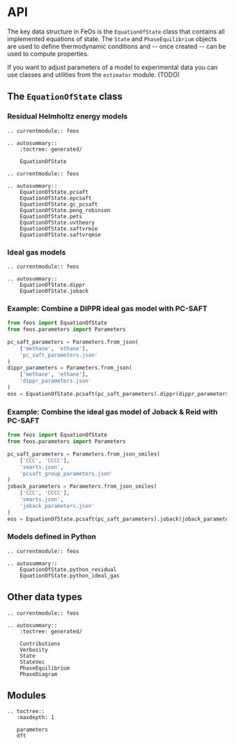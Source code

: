 # API

The key data structure in FeOs is the `EquationOfState` class that contains all implemented equations of state.
The `State` and `PhaseEquilibrium` objects are used to define thermodynamic conditions and -- once created -- can be used to compute properties.

If you want to adjust parameters of a model to experimental data you can use classes and utilities from the `estimator` module. (TODO)

## The `EquationOfState` class

### Residual Helmholtz energy models

```{eval-rst}
.. currentmodule:: feos

.. autosummary::
    :toctree: generated/

    EquationOfState
```

```{eval-rst}
.. currentmodule:: feos

.. autosummary::
    EquationOfState.pcsaft
    EquationOfState.epcsaft
    EquationOfState.gc_pcsaft
    EquationOfState.peng_robinson
    EquationOfState.pets
    EquationOfState.uvtheory
    EquationOfState.saftvrmie
    EquationOfState.saftvrqmie
```

### Ideal gas models

```{eval-rst}
.. currentmodule:: feos

.. autosummary::
    EquationOfState.dippr
    EquationOfState.joback
```


### Example: Combine a DIPPR ideal gas model with PC-SAFT

```python
from feos import EquationOfState
from feos.parameters import Parameters

pc_saft_parameters = Parameters.from_json(
    ['methane', 'ethane'], 
    'pc_saft_parameters.json'
)
dippr_parameters = Parameters.from_json(
    ['methane', 'ethane'], 
    'dippr_parameters.json'
)
eos = EquationOfState.pcsaft(pc_saft_parameters).dippr(dippr_parameters)
```

### Example: Combine the ideal gas model of Joback & Reid with PC-SAFT

```python
from feos import EquationOfState
from feos.parameters import Parameters

pc_saft_parameters = Parameters.from_json_smiles(
    ['CCC', 'CCCC'],
    'smarts.json',
    'pcsaft_group_parameters.json'
)
joback_parameters = Parameters.from_json_smiles(
    ['CCC', 'CCCC'],
    'smarts.json',
    'joback_parameters.json'
)
eos = EquationOfState.pcsaft(pc_saft_parameters).joback(joback_parameters)
```

### Models defined in Python

```{eval-rst}
.. currentmodule:: feos

.. autosummary::
    EquationOfState.python_residual
    EquationOfState.python_ideal_gas
```

## Other data types

```{eval-rst}
.. currentmodule:: feos

.. autosummary::
    :toctree: generated/

    Contributions
    Verbosity
    State
    StateVec
    PhaseEquilibrium
    PhaseDiagram
```

## Modules

```{eval-rst}
.. toctree::
   :maxdepth: 1

   parameters
   dft
```
